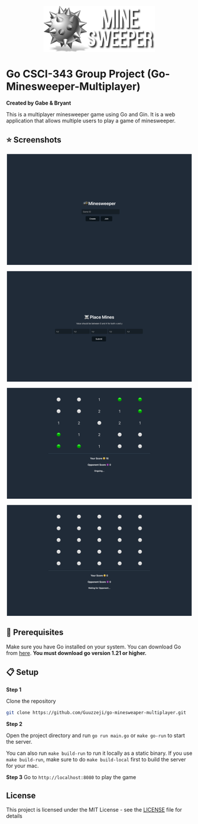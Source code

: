 <p align="center">
    <img width="300px" src="./assets/logo.png">
</p>

# Go CSCI-343 Group Project (Go-Minesweeper-Multiplayer)


**Created by Gabe & Bryant**

This is a multiplayer minesweeper game using Go and Gin. It is a web application that allows multiple users to play a game of minesweeper.

## ⭐ Screenshots

<p align="center">
    <img width="500px" src="./assets/screenshot-0.png">
</p>

<p align="center">
    <img width="500px" src="./assets/screenshot-3.png">
</p>

<p align="center">
    <img width="500px" src="./assets/screenshot-1.png">
</p>

<p align="center">
    <img width="500px" src="./assets/screenshot-2.png">
</p>

## 📜 Prerequisites

Make sure you have Go installed on your system. You can download Go from [here](https://go.dev/dl/). **You must download go version 1.21 or higher.**

## 📋 Setup

**Step 1** 

Clone the repository

```bash
git clone https://github.com/Guuzzeji/go-minesweaper-multiplayer.git
```


**Step 2** 

Open the project directory and run `go run main.go` or `make go-run` to start the server.

You can also run `make build-run` to run it locally as a static binary. If you use `make build-run`, make sure to do `make build-local` first to build the server for your mac.


**Step 3** Go to `http://localhost:8080` to play the game

## License

This project is licensed under the MIT License - see the [LICENSE](./LICENSE) file for details



